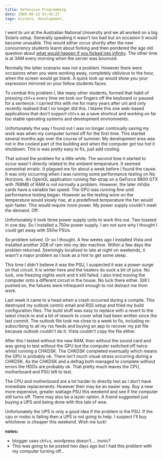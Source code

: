 ```yaml
---
title: Defensive Programming
date: 2008-06-12 01:42:27
tags: bizzare, development, 
---
```

I went to uni at the Australian National University and we all worked on a big Solaris setup. Generally speaking it wasn't too bad but on occasion it would become unusable. This would either occur shortly after the new concurrency students learnt about forking and then pondered the age old question about <a href="http://en.wikipedia.org/wiki/Fork_bomb">what would happen if you forked into infinity</a>. The other time is at 3AM every morning when the server was bounced.

Normally the latter scenario was not a problem. However there were occasions when you were working away, completely oblivious to the hour, when the screen would go blank. A quick look up would show you your expression mirrored on your fellow students faces.

To combat this problem I, like many other students, formed that habit of pressing ctrl+s every time we took our fingers off the keyboard or paused for a sentence. I carried this with me for many years after uni and only recently realised that I no longer did this. I blame this one web-based applications that don't support ctrl+s as a save shortcut and working on far too stable operating systems and development environments.

Unfortunately the way I found out I was no longer continually saving my work was when my computer turned off for the first time. This started several months ago over the course of summer. My development area was not in the coolest part of the building and when the computer got too hot it shutdown. This is was pretty easy to fix, just add cooling.

That solved the problem for a little while. The second time it started to occur wasn't directly related to the ambient temperature. It seemed somewhat erratic. It plagued me for about a week before I found the cause. It was only occurring when I was running some performance testing on No Horizons. An OpenGL application running flat-strap on a GeForce 8800 GTX with 768MB of RAM is not normally a problem. However, the later nVidia cards have a variable fan speed. The GPU was running fine until performance testing began. However as the testing wore on the temperature would slowly rise, at a predefined temperature the fan would spin faster. This would require more power. My power supply couldn't meet the demand. Off.

Unfortunately it took three power supply units to work this out. Two toasted in one day. So I installed a 750w power supply. I am not sure why I thought I could get away with 550w PSUs.

So problem solved. Or so I thought. A few weeks ago I installed Vista and installed another 2GB of ram into my dev machine. Within a few days the problem returned. Seemingly localised to late at night on weekends, it wasn't a major problem as I took as a hint to get some sleep.

This time I didn't believe it was the PSU, I suspected it was a power-surge on that circuit. It is winter here and the heaters do suck a bit of juice. No luck, one freezing nights work and it still failed. I also tried moving the computer onto a different circuit in the house. No luck there either. Still I pushed on, the failures were infrequent enough to not distract me from work.

Last week it came to a head when a crash occurred during a compile. This destroyed my outlook centric email and RSS setup and fried my build configuration files. The build stuff was easy to replace with a revert to the latest check-in and a bit of rework to cover what had been written since the last commit. The outlook file took me close to a week to fix, including re-subscribing to all my rss feeds and buying an app to recover my pst file because outlook couldn't do it. Vista couldn't copy the file either.

After this I tested without the new RAM, then without the sound card and was going to test without the GPU but the computer switched off twice whilst running a CHKDSK. The CHKDSK completed eventually which means the GPU is probably ok. There isn't much visual stress occurring during a CHKDSK. As the CHKDSK and a defrag both managed to complete without errors the HDDs are probably ok. That pretty much leaves the CPU, motherboard and PSU left to test.

The CPU and motherboard are a lot harder to directly test as I don't have immediate replacements. However their may be an easier way. Buy a new more expensive, greater wattage PSU this weekend and see if the computer still turns off. There may also be a lazier option. A friend suggested just buying a UPS and being done with this tale of woe.

Unfortunately the UPS is only a good idea if the problem is the PSU. If the cpu or mobo is failing then a UPS is not going to help. I suspect I'll buy whichever is cheaper this weekend. Wish me luck!

<strong>notes:</strong>
<ul>
	<li>blogger uses ctrl+s, wordpress doesn't.... ironic?</li>
	<li>This was going to be posted two days ago but I had this problem with my computer turning off...</li>
</ul>